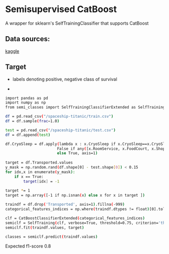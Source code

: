 # Semisupervised CatBoost
A wrapper for sklearn's SelfTrainingClassifier that supports CatBoost

## Data sources:
[kaggle](https://www.kaggle.com/competitions/spaceship-titanic/submissions)
## Target
- labels denoting positive, negative class of survival


- 
```sh
import pandas as pd
import numpy as np
from semi_classes import SelfTrainingClassifierExtended as SelfTraining, CatBoostClassifierExtended

df = pd.read_csv("/spaceship-titanic/train.csv")
df = df.sample(frac=1.0)

test = pd.read_csv("/spaceship-titanic/test.csv")
df = df.append(test)

df.CryoSleep = df.apply(lambda x : x.CryoSleep if x.CryoSleep==x.CryoSleep else
                       False if any([x.RoomService, x.FoodCourt, x.ShoppingMall, x.Spa, x.VRDeck])
                       else True, axis=1)
                       
target = df.Transported.values
y_mask = np.random.rand(df.shape[0] - test.shape[0]) < 0.15
for idx,x in enumerate(y_mask):
    if x == True:
        target[idx] = -1
        
target *= 1
target = np.array([-1 if np.isnan(x) else x for x in target ])

traindf = df.drop('Transported', axis=1).fillna(-999)
categorical_features_indices = np.where(traindf.dtypes != float)[0].tolist()

clf = CatBoostClassifierExtended(categorical_features_indices)
semiclf = SelfTraining(clf, verbose=True, threshold=0.75, criterion='threshold', k_best=100, max_iter=None)
semiclf.fit(traindf.values, target)

classes = semiclf.predict(traindf.values)
```

Expected f1-score 0.8




